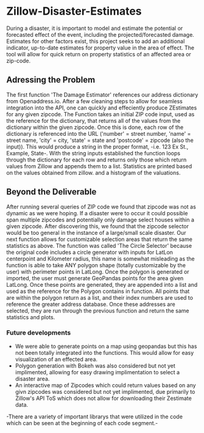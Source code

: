 # Zillow-Disaster-Estimates

During a disaster, it is important to model and estimate the potential or forecasted effect of the event, including the projected/forecasted damage.  Estimates for other factors exist, this project seeks to add an additional indicator, up-to-date estimates for property value in the area of effect. The tool will allow for quick return on property statistics of an affected area or zip-code.  

## Adressing the Problem

The first function 'The Damage Estimator' references our address dictionary from Openaddress.io.  After a few cleaning steps to allow for seamless integration into the API, one can quickly and effeciently produce ZEstimates for any given zipcode.  The Function takes an initial ZIP code input, used as the reference for the dictionary, that returns all of the values from the dictionary within the given zipcode.  Once this is done, each row of the dictionary is referenced into the URL ('number' = street number, 'name' = street name, 'city' = city, 'state' = state and 'postcode' = zipcode (also the input)).  This would produce a string in the proper format, -i.e. 123 Ex St., Example, State-.  With the string inputs established the function loops through the dictionary for each row and returns only those which return values from Zillow and appends them to a list.  Statistics are printed based on the values obtained from zillow. and a histogram of the valuations.

## Beyond the Deliverable

After running several queries of ZIP code we found that zipcode was not as dynamic as we were hoping.  If a disaster were to occur it could possible span multiple zipcodes and potentially only damage select houses within a given zipcode.  After discovering this, we found that the zipcode selector would be too general in the instance of a large/small scale disaster.  Our next function allows for customizable selection areas that return the same statistics as above.  The function was called 'The Circle Selector' because the original code includes a circle generator with inputs for LatLon centerpoint and Kilometer radius, this name is somewhat misleading as the function is able to take ANY polygon shape (totally customizable by the user) with perimeter points in LatLong.  Once the polygon is generated or imported, the user must generate GeoPandas points for the area given LatLong.  Once these points are generated, they are appended into a list and used as the reference for the Polygon contains in function.  All points that are within the polygon return as a list, and their index numbers are used to reference the greater address database.  Once these addresses are selected, they are run through the previous function and return the same statistics and plots.

### Future developments
- We were able to generate points on a map using geopandas but this has not been totally integrated into the functions.  This would allow for easy visualization of an effected area.
- Polygon generation with Bokeh was also considered but not yet implimented, allowing for easy drawing implimentation to select a disaster area.
- An interactive map of Zipcodes which could return values based on any givn zipcodes was considered but not yet implimented, due primarily to Zillow's API ToS which does not allow for downloading their Zestimate data.

-There are a variety of important librarys that were utilized in the code which can be seen at the beginning of each code segment.-
